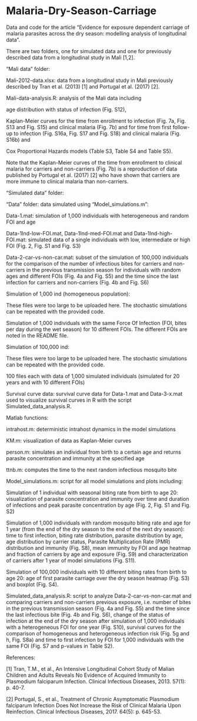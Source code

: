 # Malaria-Dry-Season-Carriage

Data and code for the article “Evidence for exposure dependent carriage of malaria parasites across the dry season: modelling analysis of longitudinal data”. 

There are two folders, one for simulated data and one for previously described data from a longitudinal study in Mali [1,2]. 

 

“Mali data” folder: 

Mali-2012-data.xlsx: data from a longitudinal study in Mali previously described by Tran et al. (2013) [1] and Portugal et al. (2017) [2]. 

Mali-data-analysis.R: analysis of the Mali data including  

age distribution with status of infection (Fig. S12), 

Kaplan-Meier curves for the time from enrollment to infection (Fig. 7a, Fig. S13 and Fig. S15) and clinical malaria (Fig. 7b) and for time from first follow-up to infection (Fig. S16a, Fig. S17 and Fig. S18) and clinical malaria (Fig. S16b) and 

Cox Proportional Hazards models (Table S3, Table S4 and Table S5). 

Note that the Kaplan-Meier curves of the time from enrollment to clinical malaria for carriers and non-carriers (Fig. 7b) is a reproduction of data published by Portugal et al. (2017) [2] who have shown that carriers are more immune to clinical malaria than non-carriers. 

 

“Simulated data” folder: 

“Data” folder: data simulated using “Model_simulations.m”: 

Data-1.mat: simulation of 1,000 individuals with heterogeneous and random FOI and age 

Data-1Ind-low-FOI.mat, Data-1Ind-med-FOI.mat and Data-1Ind-high-FOI.mat: simulated data of a single individuals with low, intermediate or high FOI (Fig. 2, Fig. S1 and Fig. S3) 

Data-2-car-vs-non-car.mat: subset of the simulation of 100,000 individuals for the comparison of the number of infectious bites for carriers and non-carriers in the previous transmission season for individuals with random ages and different FOIs (Fig. 4a and Fig. S5) and the time since the last infection for carriers and non-carriers (Fig. 4b and Fig. S6) 

Simulation of 1,000 ind (homogeneous population):  

These files were too large to be uploaded here. The stochastic simulations can be repeated with the provided code. 

Simulation of 1,000 individuals with the same Force Of Infection (FOI, bites per day during the wet season) for 10 different FOIs. The different FOIs are noted in the README file. 

Simulation of 100,000 ind:  

These files were too large to be uploaded here. The stochastic simulations can be repeated with the provided code. 

100 files each with data of 1,000 simulated individuals (simulated for 20 years and with 10 different FOIs) 

Survival curve data: survival curve data for Data-1.mat and Data-3-x.mat used to visualize survival curves in R with the script Simulated_data_analysis.R. 

Matlab functions: 

intrahost.m: deterministic intrahost dynamics in the model simulations 

KM.m: visualization of data as Kaplan-Meier curves 

person.m: simulates an individual from birth to a certain age and returns parasite concentration and immunity at the specified age 

ttnb.m: computes the time to the next random infectious mosquito bite 

Model_simulations.m: script for all model simulations and plots including: 

Simulation of 1 individual with seasonal biting rate from birth to age 20: visualization of parasite concentration and immunity over time and duration of infections and peak parasite concentration by age (Fig. 2, Fig. S1 and Fig. S2) 

Simulation of 1,000 individuals with random mosquito biting rate and age for 1 year (from the end of the dry season to the end of the next dry season): time to first infection, biting rate distribution, parasite distribution by age, age distribution by carrier status, Parasite Multiplication Rate (PMR) distribution and immunity (Fig. S8), mean immunity by FOI and age heatmap and fraction of carriers by age and exposure (Fig. S9) and characterization of carriers after 1 year of model simulations (Fig. S11). 

Simulation of 100,000 individuals with 10 different biting rates from birth to age 20: age of first parasite carriage over the dry season heatmap (Fig. S3) and boxplot (Fig. S4). 

Simulated_data_analysis.R: script to analyze Data-2-car-vs-non-car.mat and comparing carriers and non-carriers previous exposure, i.e. number of bites in the previous transmission season (Fig. 4a and Fig. S5) and the time since the last infectious bite (Fig. 4b and Fig. S6), change of the status of infection at the end of the dry season after simulation of 1,000 individuals with a heterogeneous FOI for one year (Fig. S10), survival curves for the comparison of homogeneous and heterogeneous infection risk (Fig. 5g and h, Fig. S8a) and time to first infection by FOI for 1,000 individuals with the same FOI (Fig. S7 and p-values in Table S2). 

 

References: 

[1] Tran, T.M., et al., An Intensive Longitudinal Cohort Study of Malian Children and Adults Reveals No Evidence of Acquired Immunity to Plasmodium falciparum Infection. Clinical Infectious Diseases, 2013. 57(1): p. 40-7. 

[2] Portugal, S., et al., Treatment of Chronic Asymptomatic Plasmodium falciparum Infection Does Not Increase the Risk of Clinical Malaria Upon Reinfection. Clinical Infectious Diseases, 2017. 64(5): p. 645-53. 
